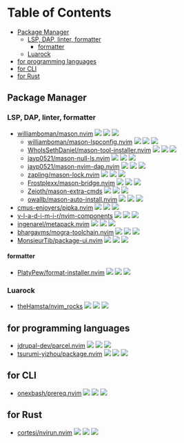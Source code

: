 # Table of Contents

<!-- toc -->

- [Package Manager](#package-manager)
  * [LSP, DAP, linter, formatter](#lsp-dap-linter-formatter)
    + [formatter](#formatter)
  * [Luarock](#luarock)
- [for programming languages](#for-programming-languages)
- [for CLI](#for-cli)
- [for Rust](#for-rust)

<!-- tocstop -->

## Package Manager

### LSP, DAP, linter, formatter

- [williamboman/mason.nvim](https://github.com/williamboman/mason.nvim) ![](https://img.shields.io/github/stars/williamboman/mason.nvim) ![](https://img.shields.io/github/last-commit/williamboman/mason.nvim) ![](https://img.shields.io/github/commit-activity/y/williamboman/mason.nvim)
  - [williamboman/mason-lspconfig.nvim](https://github.com/williamboman/mason-lspconfig.nvim) ![](https://img.shields.io/github/stars/williamboman/mason-lspconfig.nvim) ![](https://img.shields.io/github/last-commit/williamboman/mason-lspconfig.nvim) ![](https://img.shields.io/github/commit-activity/y/williamboman/mason-lspconfig.nvim)
  - [WhoIsSethDaniel/mason-tool-installer.nvim](https://github.com/WhoIsSethDaniel/mason-tool-installer.nvim) ![](https://img.shields.io/github/stars/WhoIsSethDaniel/mason-tool-installer.nvim) ![](https://img.shields.io/github/last-commit/WhoIsSethDaniel/mason-tool-installer.nvim) ![](https://img.shields.io/github/commit-activity/y/WhoIsSethDaniel/mason-tool-installer.nvim)
  - [jayp0521/mason-null-ls.nvim](https://github.com/jayp0521/mason-null-ls.nvim) ![](https://img.shields.io/github/stars/jayp0521/mason-null-ls.nvim) ![](https://img.shields.io/github/last-commit/jayp0521/mason-null-ls.nvim) ![](https://img.shields.io/github/commit-activity/y/jayp0521/mason-null-ls.nvim)
  - [jayp0521/mason-nvim-dap.nvim](https://github.com/jayp0521/mason-nvim-dap.nvim) ![](https://img.shields.io/github/stars/jayp0521/mason-nvim-dap.nvim) ![](https://img.shields.io/github/last-commit/jayp0521/mason-nvim-dap.nvim) ![](https://img.shields.io/github/commit-activity/y/jayp0521/mason-nvim-dap.nvim)
  - [zapling/mason-lock.nvim](https://github.com/zapling/mason-lock.nvim) ![](https://img.shields.io/github/stars/zapling/mason-lock.nvim) ![](https://img.shields.io/github/last-commit/zapling/mason-lock.nvim) ![](https://img.shields.io/github/commit-activity/y/zapling/mason-lock.nvim)
  - [Frostplexx/mason-bridge.nvim](https://github.com/Frostplexx/mason-bridge.nvim) ![](https://img.shields.io/github/stars/Frostplexx/mason-bridge.nvim) ![](https://img.shields.io/github/last-commit/Frostplexx/mason-bridge.nvim) ![](https://img.shields.io/github/commit-activity/y/Frostplexx/mason-bridge.nvim)
  - [Zeioth/mason-extra-cmds](https://github.com/Zeioth/mason-extra-cmds) ![](https://img.shields.io/github/stars/Zeioth/mason-extra-cmds) ![](https://img.shields.io/github/last-commit/Zeioth/mason-extra-cmds) ![](https://img.shields.io/github/commit-activity/y/Zeioth/mason-extra-cmds)
  - [owallb/mason-auto-install.nvim](https://github.com/owallb/mason-auto-install.nvim) ![](https://img.shields.io/github/stars/owallb/mason-auto-install.nvim) ![](https://img.shields.io/github/last-commit/owallb/mason-auto-install.nvim) ![](https://img.shields.io/github/commit-activity/y/owallb/mason-auto-install.nvim)
- [cmus-enjoyers/pipka.nvim](https://github.com/cmus-enjoyers/pipka.nvim) ![](https://img.shields.io/github/stars/cmus-enjoyers/pipka.nvim) ![](https://img.shields.io/github/last-commit/cmus-enjoyers/pipka.nvim) ![](https://img.shields.io/github/commit-activity/y/cmus-enjoyers/pipka.nvim)
- [v-l-a-d-i-m-i-r/nvim-components](https://github.com/v-l-a-d-i-m-i-r/nvim-components) ![](https://img.shields.io/github/stars/v-l-a-d-i-m-i-r/nvim-components) ![](https://img.shields.io/github/last-commit/v-l-a-d-i-m-i-r/nvim-components) ![](https://img.shields.io/github/commit-activity/y/v-l-a-d-i-m-i-r/nvim-components)
- [ingenarel/metapack.nvim](https://github.com/ingenarel/metapack.nvim) ![](https://img.shields.io/github/stars/ingenarel/metapack.nvim) ![](https://img.shields.io/github/last-commit/ingenarel/metapack.nvim) ![](https://img.shields.io/github/commit-activity/y/ingenarel/metapack.nvim)
- [bhargavms/mogra-toolchain.nvim](https://github.com/bhargavms/mogra-toolchain.nvim) ![](https://img.shields.io/github/stars/bhargavms/mogra-toolchain.nvim) ![](https://img.shields.io/github/last-commit/bhargavms/mogra-toolchain.nvim) ![](https://img.shields.io/github/commit-activity/y/bhargavms/mogra-toolchain.nvim)
- [MonsieurTib/package-ui.nvim](https://github.com/MonsieurTib/package-ui.nvim) ![](https://img.shields.io/github/stars/MonsieurTib/package-ui.nvim) ![](https://img.shields.io/github/last-commit/MonsieurTib/package-ui.nvim) ![](https://img.shields.io/github/commit-activity/y/MonsieurTib/package-ui.nvim)

#### formatter

- [PlatyPew/format-installer.nvim](https://github.com/PlatyPew/format-installer.nvim) ![](https://img.shields.io/github/stars/PlatyPew/format-installer.nvim) ![](https://img.shields.io/github/last-commit/PlatyPew/format-installer.nvim) ![](https://img.shields.io/github/commit-activity/y/PlatyPew/format-installer.nvim)

### Luarock

- [theHamsta/nvim_rocks](https://github.com/theHamsta/nvim_rocks) ![](https://img.shields.io/github/stars/theHamsta/nvim_rocks) ![](https://img.shields.io/github/last-commit/theHamsta/nvim_rocks) ![](https://img.shields.io/github/commit-activity/y/theHamsta/nvim_rocks)

## for programming languages

- [jdrupal-dev/parcel.nvim](https://github.com/jdrupal-dev/parcel.nvim) ![](https://img.shields.io/github/stars/jdrupal-dev/parcel.nvim) ![](https://img.shields.io/github/last-commit/jdrupal-dev/parcel.nvim) ![](https://img.shields.io/github/commit-activity/y/jdrupal-dev/parcel.nvim)
- [tsurumi-yizhou/package.nvim](https://github.com/tsurumi-yizhou/package.nvim) ![](https://img.shields.io/github/stars/tsurumi-yizhou/package.nvim) ![](https://img.shields.io/github/last-commit/tsurumi-yizhou/package.nvim) ![](https://img.shields.io/github/commit-activity/y/tsurumi-yizhou/package.nvim)

## for CLI

- [onexbash/prereq.nvim](https://github.com/onexbash/prereq.nvim) ![](https://img.shields.io/github/stars/onexbash/prereq.nvim) ![](https://img.shields.io/github/last-commit/onexbash/prereq.nvim) ![](https://img.shields.io/github/commit-activity/y/onexbash/prereq.nvim)

## for Rust

- [cortesi/nvirun.nvim](https://github.com/cortesi/nvirun.nvim) ![](https://img.shields.io/github/stars/cortesi/nvirun.nvim) ![](https://img.shields.io/github/last-commit/cortesi/nvirun.nvim) ![](https://img.shields.io/github/commit-activity/y/cortesi/nvirun.nvim)

